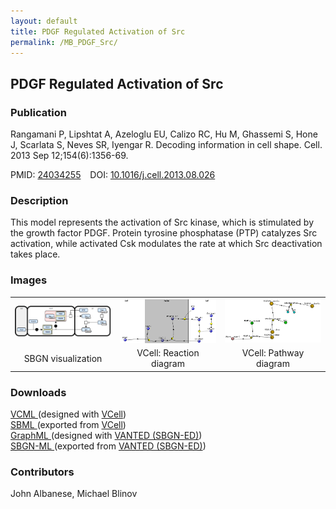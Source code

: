 ```yaml
---
layout: default
title: PDGF Regulated Activation of Src
permalink: /MB_PDGF_Src/
---
```


## PDGF Regulated Activation of Src

### Publication

Rangamani P, Lipshtat A, Azeloglu EU, Calizo RC, Hu M, Ghassemi S, Hone J, Scarlata S, Neves SR, Iyengar R. 
Decoding information in cell shape. Cell. 2013 Sep 12;154(6):1356-69.

PMID:  [24034255](https://www.ncbi.nlm.nih.gov/pubmed/24034255) &ensp; DOI: [10.1016/j.cell.2013.08.026](https://doi.org/10.1016/j.cell.2013.08.026)

### Description

This model represents the activation of Src kinase, which is stimulated by the growth factor PDGF. Protein tyrosine phosphatase (PTP) catalyzes Src activation, while activated Csk modulates the rate at which Src deactivation takes place.

### Images

 <table> 
 <td align="center" width="33%"><a href="https://modelbricks.github.io/images/modelbricks/PDGF_ModelBrick_SBGN.PNG"><img align="center" src="/images/modelbricks/PDGF_ModelBrick_SBGN.PNG"/></a></td>
  <td align="center" width="33%"><a href="https://modelbricks.github.io/images/modelbricks/PDGF_ModelBrick_ReactionDiagram_cropped.png"><img align="center" src="/images/modelbricks/PDGF_ModelBrick_ReactionDiagram_cropped.png"/></a></td>
  <td align="center" width="33%"><a href="https://modelbricks.github.io/images/modelbricks/PDGF_ModelBrick_PathwayDiagram.PNG"><img src="/images/modelbricks/PDGF_ModelBrick_PathwayDiagram.PNG"/></a></td>
 <tr>
   <td align="center"> SBGN visualization</td>
  <td align="center"> VCell: Reaction diagram</td>
  <td align="center"> VCell: Pathway diagram</td>
 </tr>
 </table>
 
### Downloads

<a href="/modelbricks/PDGF ModelBrick.vcml">VCML </a> (designed with [VCell](http://vcell.org)) <br />
<a href="/modelbricks/PDGF ModelBrick.xml">SBML </a> (exported from [VCell](http://vcell.org)) <br />
<a href="/modelbricks/PDGF graphML.graphml">GraphML </a> (designed with [VANTED (SBGN-ED)](https://immersive-analytics.infotech.monash.edu/vanted/addons/sbgn-ed/)) <br />
<a href="/modelbricks/PDGF SBGN-ML.vcm">SBGN-ML </a> (exported from [VANTED (SBGN-ED)](https://immersive-analytics.infotech.monash.edu/vanted/addons/sbgn-ed/)) <br />
 
### Contributors
John Albanese, Michael Blinov

